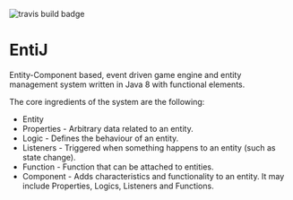 ![travis build badge](https://travis-ci.org/EntiJ/EntiJ.svg)
# EntiJ
Entity-Component based, event driven game engine and entity management system written in Java 8 with functional elements.

The core ingredients of the system are the following:
* Entity
* Properties - Arbitrary data related to an entity.
* Logic - Defines the behaviour of an entity.
* Listeners - Triggered when something happens to an entity (such as state change).
* Function - Function that can be attached to entities.
* Component - Adds characteristics and functionality to an entity. It may include Properties, Logics, Listeners and Functions.

